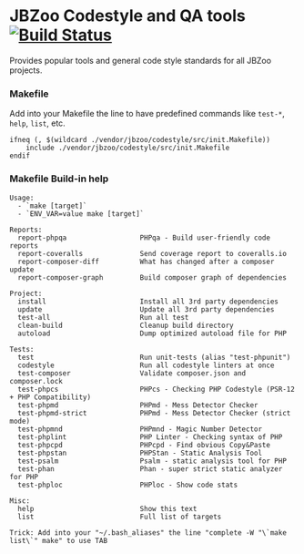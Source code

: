 #  JBZoo Codestyle and QA tools [![Build Status](https://travis-ci.org/JBZoo/Codestyle.svg?branch=master)](https://travis-ci.org/JBZoo/Codestyle)

Provides popular tools and general code style standards for all JBZoo projects.

### Makefile

Add into your Makefile the line to have predefined commands like `test-*`, `help`, `list`, etc.
```shell
ifneq (, $(wildcard ./vendor/jbzoo/codestyle/src/init.Makefile))
    include ./vendor/jbzoo/codestyle/src/init.Makefile
endif
```

### Makefile Build-in help

```
Usage:
  - `make [target]`
  - `ENV_VAR=value make [target]`

Reports:
  report-phpqa                  PHPqa - Build user-friendly code reports
  report-coveralls              Send coverage report to coveralls.io
  report-composer-diff          What has changed after a composer update
  report-composer-graph         Build composer graph of dependencies
                                
Project:
  install                       Install all 3rd party dependencies
  update                        Update all 3rd party dependencies
  test-all                      Run all test
  clean-build                   Cleanup build directory
  autoload                      Dump optimized autoload file for PHP
                                
Tests:
  test                          Run unit-tests (alias "test-phpunit")
  codestyle                     Run all codestyle linters at once
  test-composer                 Validate composer.json and composer.lock
  test-phpcs                    PHPcs - Checking PHP Codestyle (PSR-12 + PHP Compatibility)
  test-phpmd                    PHPmd - Mess Detector Checker
  test-phpmd-strict             PHPmd - Mess Detector Checker (strict mode)
  test-phpmnd                   PHPmnd - Magic Number Detector
  test-phplint                  PHP Linter - Checking syntax of PHP
  test-phpcpd                   PHPcpd - Find obvious Copy&Paste
  test-phpstan                  PHPStan - Static Analysis Tool
  test-psalm                    Psalm - static analysis tool for PHP
  test-phan                     Phan - super strict static analyzer for PHP
  test-phploc                   PHPloc - Show code stats
                                
Misc:
  help                          Show this text
  list                          Full list of targets
                                
Trick: Add into your "~/.bash_aliases" the line "complete -W "\`make list\`" make" to use TAB
```

